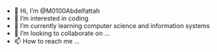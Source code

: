 - 👋 Hi, I’m @M0100Abdelfattah 
- 👀 I’m interested in coding
- 🌱 I’m currently learning computer science and information systems
- 💞️ I’m looking to collaborate on ...
- 📫 How to reach me ...

<!---
M0100Abdelfattah/M0100Abdelfattah is a ✨ special ✨ repository because its `README.md` (this file) appears on your GitHub profile.
You can click the Preview link to take a look at your changes.
--->
